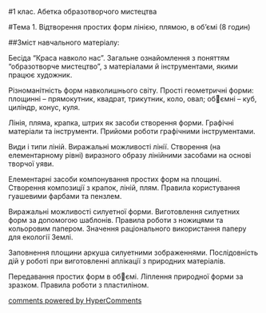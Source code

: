 <div id="hypercomments_widget" class="js-hypercomments-widget invisible"></div>

#1 клас. Абетка образотворчого мистецтва

#Тема 1.  Відтворення простих форм лінією, плямою, в об’ємі (8 годин)

##Зміст навчального матеріалу:

Бесіда “Краса навколо нас”. Загальне ознайомлення з поняттям “образотворче мистецтво”, з матеріалами й інструментами, якими працює художник.

Різноманітність форм навколишнього світу. Прості геометричні форми: площинні – прямокутник, квадрат, трикутник, коло, овал;        обємні – куб, циліндр, конус, куля.

Лінія, пляма, крапка, штрих як засоби створення форми. Графічні матеріали та інструменти. Прийоми роботи графічними інструментами.

Види і типи ліній. Виражальні можливості лінії. Створення (на елементарному рівні) виразного образу лінійними засобами на основі творчої уяви.

Елементарні засоби компонування простих форм на площині. Створення композиції з крапок, ліній, плям. Правила користування гуашевими фарбами та пензлем. 

Виражальні можливості силуетної форми. Виготовлення силуетних форм за допомогою шаблонів. Правила роботи з ножицями та кольоровим папером. Значення раціонального використання паперу для екології Землі.

Заповнення площини аркуша силуетними зображеннями. Послідовність дій у роботі при виготовленні аплікації з природних матеріалів.

Передавання простих форм в обємі. Ліплення природної форми за зразком. Правила роботи з пластиліном.


<div class="js-hypercomments-container">
    <a href="http://hypercomments.com" class="hc-link" title="comments widget">comments powered by HyperComments</a>
</div>